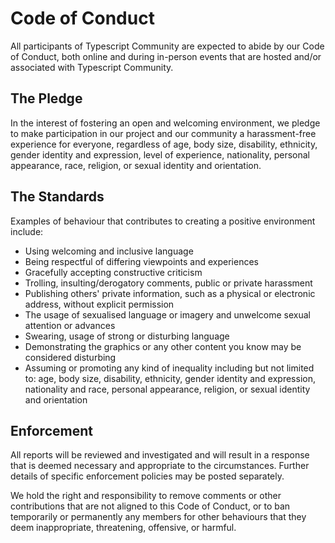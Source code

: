 # Code of Conduct

All participants of Typescript Community are expected to abide by our Code of Conduct, 
both online and during in-person events that are hosted and/or associated with Typescript Community.

## The Pledge
In the interest of fostering an open and welcoming environment, 
we pledge to make participation in our project and our community a harassment-free experience for everyone, 
regardless of age, body size, disability, ethnicity, gender identity and expression, level of experience, nationality, personal appearance, race, religion, or sexual identity and orientation.

## The Standards
Examples of behaviour that contributes to creating a positive environment include:

* Using welcoming and inclusive language
* Being respectful of differing viewpoints and experiences
* Gracefully accepting constructive criticism
* Trolling, insulting/derogatory comments, public or private harassment
* Publishing others' private information, such as a physical or electronic address, without explicit permission
* The usage of sexualised language or imagery and unwelcome sexual attention or advances
* Swearing, usage of strong or disturbing language
* Demonstrating the graphics or any other content you know may be considered disturbing
* Assuming or promoting any kind of inequality including but not limited to: age, body size, disability, ethnicity, gender identity and expression, nationality and race, personal appearance, religion, or sexual identity and orientation

## Enforcement
All reports will be reviewed and investigated and will result in a response that is deemed necessary and appropriate to the circumstances. 
Further details of specific enforcement policies may be posted separately.

We hold the right and responsibility to remove comments or other contributions that are not aligned to this Code of Conduct, or to ban temporarily or permanently any members for other behaviours that they deem inappropriate, threatening, offensive, or harmful.

